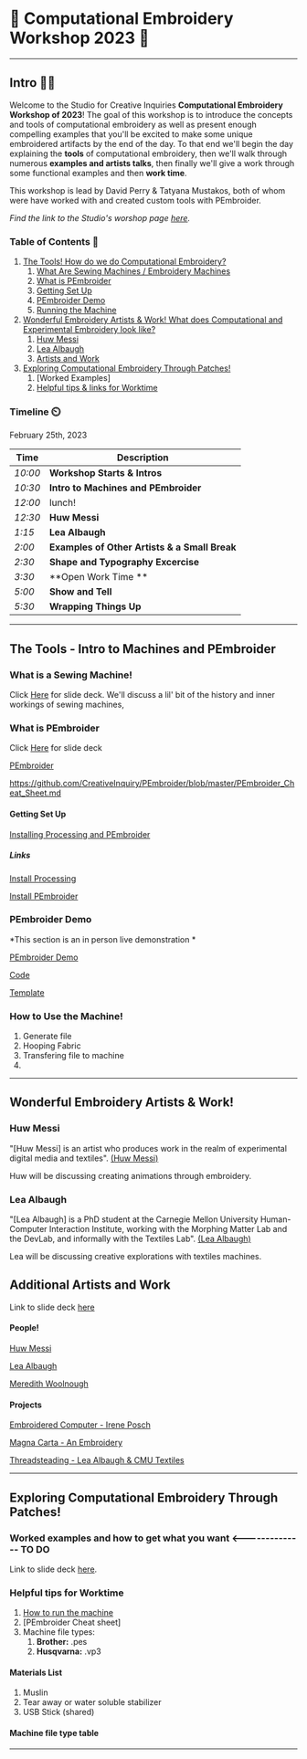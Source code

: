 # :thread: Computational Embroidery Workshop 2023 :thread:
---
## Intro :wave::smile:
Welcome to the Studio for Creative Inquiries **Computational Embroidery Workshop of 2023**! The goal of this workshop is to introduce the concepts and tools of computational embroidery as well as present enough compelling examples that you'll be excited to make some unique embroidered artifacts by the end of the day. To that end we'll begin the day explaining the **tools** of computational embroidery, then we'll walk through numerous **examples and artists talks**, then finally we'll give a work through some functional examples and then **work time**.

This workshop is lead by David Perry & Tatyana Mustakos, both of whom were have worked with and created custom tools with PEmbroider.

*Find the link to the Studio's worshop page [here](https://studioforcreativeinquiry.org/events/computational-embroidery-workshop).*

### Table of Contents :page_with_curl:

1. [The Tools! How do we do Computational Embroidery?](#the-tools---intro-to-machines-and-pembroider)
    1. [What Are Sewing Machines / Embroidery Machines](#what-is-a-sewing-machine)
    2. [What is PEmbroider](#what-is-pembroider)
    1. [Getting Set Up](#getting-set-up)
    1. [PEmbroider Demo](#pembroider-demo)
    1. [Running the Machine](#how-to-use-the-machine)
6. [Wonderful Embroidery Artists & Work! What does Computational and Experimental Embroidery look like?](Wonderful-Embroidery-Artists)
    1. [Huw Messi](#huw-messi)
    2. [Lea Albaugh](#lea-albaugh)
    3. [Artists and Work](#artists-and-work)
10. [Exploring Computational Embroidery Through Patches!](#exploring-computational-embroidery-through-patches)
    1. [Worked Examples]
    2. [Helpful tips & links for Worktime](#helpful-tips-for-worktime)



### Timeline :timer_clock:

February 25th, 2023

| Time | Description |
| --- | --- |
|  *10:00* |  **Workshop Starts & Intros** |
|  *10:30* |**Intro to Machines and PEmbroider**|
|  *12:00* |lunch!|
|  *12:30* |**Huw Messi**| 
|  *1:15* |**Lea Albaugh** |
|  *2:00* |**Examples of Other Artists & a Small Break** |
|  *2:30* |**Shape and Typography Excercise** |
|  *3:30* |**Open Work Time **|
|  *5:00* |**Show and Tell** |
|  *5:30* |**Wrapping Things Up** |


---
## The Tools - Intro to Machines and PEmbroider
### What is a Sewing Machine!

Click [Here](https://docs.google.com/presentation/d/1jdf9zSTdvqLYPZwTJ3I7atYSe1OBrjK7iJ299JE3tek/edit?usp=sharing) for slide deck. We'll discuss a lil' bit of the history and inner workings of sewing machines,

### What is PEmbroider
Click [Here](https://docs.google.com/presentation/d/1ey3uHHy27McXpXtmymkSrpin89E3ns2sV4r3ue7imy4/edit?usp=sharing) for slide deck

[PEmbroider](https://github.com/CreativeInquiry/PEmbroider)


https://github.com/CreativeInquiry/PEmbroider/blob/master/PEmbroider_Cheat_Sheet.md


#### Getting Set Up
[Installing Processing and PEmbroider](https://docs.google.com/presentation/d/1Rkik3dFekY7exA3-JYtDWrCEm20HoNXpOyrrppvycws/edit?usp=sharing)

##### Links

[Install Processing ](https://processing.org/download)

[Install PEmbroider](https://github.com/CreativeInquiry/PEmbroider#getting-started-with-pembroider-in-processing)

### PEmbroider Demo
*This section is an in person live demonstration *
<!--  Live Demo of generative faces-->
[PEmbroider Demo](https://github.com/tatyanade/PEmbroider_Demo/blob/main/README.md)

[Code](https://github.com/tatyanade/PEmbroider_Demo/blob/main/Files/Generative_Faces/Generative_Faces.pde)

[Template](https://github.com/tatyanade/PEmbroider_Demo/blob/main/Files/PEmbroider_Template/PEmbroider_Template.pde)

### How to Use the Machine!
1. Generate file
2. Hooping Fabric
3. Transfering file to machine
4. 

---
## Wonderful Embroidery Artists & Work!

### Huw Messi
"[Huw Messi] is an artist who produces work in the realm of experimental digital media and textiles". [(Huw Messi)](https://huwmessie.com/)

Huw will be discussing creating animations through embroidery.

### Lea Albaugh
"[Lea Albaugh] is a PhD student at the Carnegie Mellon University Human-Computer Interaction Institute, working with the Morphing Matter Lab and the DevLab, and informally with the Textiles Lab". [(Lea Albaugh)](http://lea.zone/)

Lea will be discussing creative explorations with textiles machines.

## Additional Artists and Work

Link to slide deck [here](https://docs.google.com/presentation/d/e/2PACX-1vRwse4TtG8VSkO8onIKhHigl0xn3PmlJVxeHjHBQ6iU5O0AwijhrTe6jEShGl6ci5QKUn556YA1CCbx/pub?start=false&loop=false&delayms=3000)

#### People!
[Huw Messi](https://huwmessie.com/)

[Lea Albaugh](http://lea.zone/)

[Meredith Woolnough](https://meredithwoolnough.com.au/)


#### Projects 

[Embroidered Computer - Irene Posch](http://www.ireneposch.net/embroidering-a-computer/)

[Magna Carta - An Embroidery](https://en.wikipedia.org/wiki/Magna_Carta_(An_Embroidery))

[Threadsteading - Lea Albaugh & CMU Textiles](https://dl.acm.org/doi/10.1145/2851581.2889466)

---
## Exploring Computational Embroidery Through Patches!

### Worked examples and how to get what you want <-------------- TO DO
Link to slide deck [here](https://docs.google.com/presentation/d/e/2PACX-1vTgc-OyskjZIaIB5jNzxxukyqoVCDe2XmsWOVkLA8TZQuS8MAPX_eZnAIyRwa_gKI4ocLUE1fDItWiu/pub?start=false&loop=false&delayms=3000). 


### Helpful tips for Worktime
1. [How to run the machine](https://docs.google.com/presentation/d/e/2PACX-1vQVq65vxieUifnK--Cz89FvC3j3btl6008KHzywgw5TtX3Pc2qGqh7uq2OmRntF-iHUWrgH4VbgR600/pub?start=false&loop=false&delayms=3000)
2. [PEmbroider Cheat sheet]
3. Machine file types:
    1. **Brother:** .pes
    2. **Husqvarna:** .vp3
#### Materials List
1. Muslin
2. Tear away or water soluble stabilizer
3. USB Stick (shared)

#### Machine file type table

---
